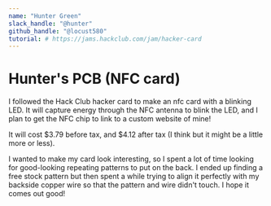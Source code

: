 ```yaml
---
name: "Hunter Green"
slack_handle: "@hunter"
github_handle: "@locust580"
tutorial: # https://jams.hackclub.com/jam/hacker-card
---
```


# Hunter's PCB (NFC card)

<!-- Describe your board in 2-3 sentences. What are you making? What will it do? -->
I followed the Hack Club hacker card to make an nfc card with a blinking LED. It will capture energy through the NFC antenna 
to blink the LED, and I plan to get the NFC chip to link to a custom website of mine!
<!-- How much is it going to cost? -->
It will cost $3.79 before tax, and $4.12 after tax (I think but it might be a little more or less).
<!-- Tell us a little bit about your design process. What were some challenges? What helped? ***Totally optional*** -->
I wanted to make my card look interesting, so I spent a lot of time looking for good-looking repeating patterns to put on the
back. I ended up finding a free stock pattern but then spent a while trying to align it perfectly with my backside copper wire
so that the pattern and wire didn't touch. I hope it comes out good! 
